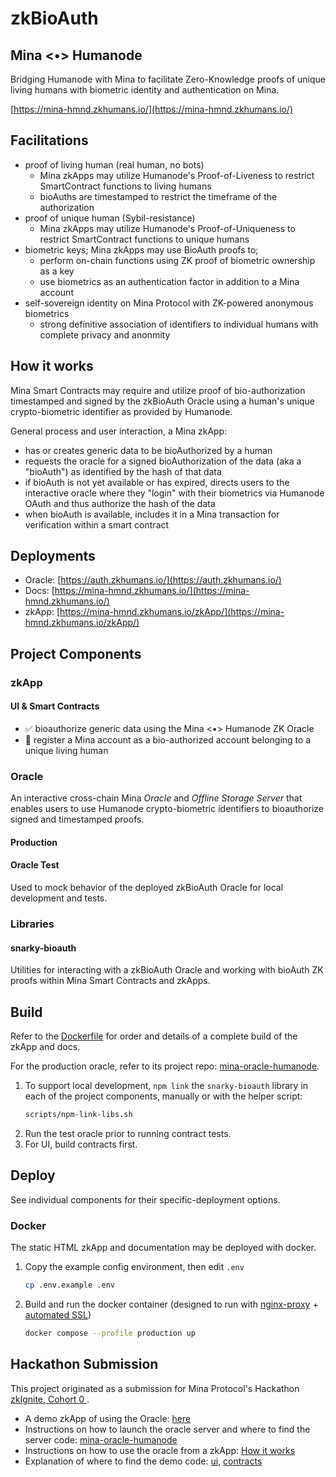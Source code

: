 # zkBioAuth

## Mina <•> Humanode

Bridging Humanode with Mina to facilitate Zero-Knowledge proofs of unique living
humans with biometric identity and authentication on Mina.

[https://mina-hmnd.zkhumans.io/](https://mina-hmnd.zkhumans.io/)

## Facilitations

- proof of living human (real human, no bots)
  - Mina zkApps may utilize Humanode's Proof-of-Liveness to restrict
    SmartContract functions to living humans
  - bioAuths are timestamped to restrict the timeframe of the authorization
- proof of unique human (Sybil-resistance)
  - Mina zkApps may utilize Humanode's Proof-of-Uniqueness to restrict
    SmartContract functions to unique humans
- biometric keys; Mina zkApps may use BioAuth proofs to;
  - perform on-chain functions using ZK proof of biometric ownership as a key
  - use biometrics as an authentication factor in addition to a Mina account
- self-sovereign identity on Mina Protocol with ZK-powered anonymous biometrics
  - strong definitive association of identifiers to individual humans with
    complete privacy and anonmity

## How it works

Mina Smart Contracts may require and utilize proof of bio-authorization
timestamped and signed by the zkBioAuth Oracle using a human's unique
crypto-biometric identifier as provided by Humanode.

General process and user interaction, a Mina zkApp:

- has or creates generic data to be bioAuthorized by a human
- requests the oracle for a signed bioAuthorization of the data (aka a
  "bioAuth") as identified by the hash of that data
- if bioAuth is not yet available or has expired, directs users to the
  interactive oracle where they "login" with their biometrics via Humanode OAuth
  and thus authorize the hash of the data
- when bioAuth is available, includes it in a Mina transaction for verification
  within a smart contract

## Deployments

- Oracle: [https://auth.zkhumans.io/](https://auth.zkhumans.io/)
- Docs: [https://mina-hmnd.zkhumans.io/](https://mina-hmnd.zkhumans.io/)
- zkApp:
  [https://mina-hmnd.zkhumans.io/zkApp/](https://mina-hmnd.zkhumans.io/zkApp/)

## Project Components

### zkApp

#### UI & Smart Contracts

- ✅ bioauthorize generic data using the Mina <•> Humanode ZK Oracle
- 🚧 register a Mina account as a bio-authorized account belonging to a unique
  living human

### Oracle

An interactive cross-chain Mina _Oracle_ and _Offline Storage Server_ that
enables users to use Humanode crypto-biometric identifiers to bioauthorize
signed and timestamped proofs.

#### Production

#### Oracle Test

Used to mock behavior of the deployed zkBioAuth Oracle for local development and
tests.

### Libraries

#### snarky-bioauth

Utilities for interacting with a zkBioAuth Oracle and working with bioAuth ZK
proofs within Mina Smart Contracts and zkApps.

## Build

Refer to the
[Dockerfile](https://github.com/xendarboh/mina-zkignite-cohort0/blob/main/Dockerfile)
for order and details of a complete build of the zkApp and docs.

For the production oracle, refer to its project repo:
[mina-oracle-humanode](https://github.com/xendarboh/mina-oracle-humanode).

1. To support local development, `npm link` the `snarky-bioauth` library in each
   of the project components, manually or with the helper script:
   ```sh
   scripts/npm-link-libs.sh
   ```
1. Run the test oracle prior to running contract tests.
1. For UI, build contracts first.

## Deploy

See individual components for their specific-deployment options.

### Docker

The static HTML zkApp and documentation may be deployed with docker.

1. Copy the example config environment, then edit `.env`
   ```sh
   cp .env.example .env
   ```
1. Build and run the docker container (designed to run with
   [nginx-proxy](https://github.com/nginx-proxy/nginx-proxy) +
   [automated SSL](https://github.com/nginx-proxy/acme-companion))
   ```sh
   docker compose --profile production up
   ```

## Hackathon Submission

This project originated as a submission for Mina Protocol's Hackathon
[zkIgnite, Cohort 0 ](https://minaprotocol.com/blog/zkignite-cohort0).

- A demo zkApp of using the Oracle: [here](https://mina-hmnd.zkhumans.io/zkApp/)
- Instructions on how to launch the oracle server and where to find the server
  code:
  [mina-oracle-humanode](https://github.com/xendarboh/mina-oracle-humanode)
- Instructions on how to use the oracle from a zkApp:
  [How it works](https://github.com/xendarboh/mina-zkignite-cohort0#how-it-works)
- Explanation of where to find the demo code:
  [ui](https://github.com/xendarboh/mina-zkignite-cohort0/tree/main/ui),
  [contracts](https://github.com/xendarboh/mina-zkignite-cohort0/tree/main/contracts/src)
